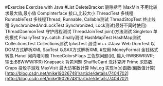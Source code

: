 #Exercise
    Exercise with Java
#List
    DeleteBracket 删除括号
    MaxMin 不用比较求最大值,最小值
    CompInterface 接口,比较大小
    ThreadTest 多线程
    RunnableTest 多线程Thread, Runnable, Callable测试
    ThreadStopTest 终止线程
    SynchronizedAndLockTest Synchronized, Lock测试(最好不同时使用)
    ThreadDaemonTest 守护线程测试
    ThreadJoinTest join()方法测试
    Singleton 单例模式
    FinallyTest try..catch..finally测试
    HashMapTest HashMap测试
    CollectionsTest Collections测试
    IplusTest 测试i=i++
#Java Web
    DomTest 以DOM方式解析XML
    SaxTest 以SAX方式解析XML
#应用
    MoneyFormat 金钱格式转换
    Hanoi 河内塔问题
    ThreeColorsFlags 三色旗问题(如, 输入:RWBBWRWR; 输出:BBWWWRRR)
    Knapsack 背包问题
    ShuffleCard 洗扑克牌
    Prime 求质数
    Craps 投骰子游戏
    MaxVisit 最大访客数计算
    MyLog 实现ln(x)函数(偏数值计算)[http://blog.csdn.net/mike190267481/article/details/7404702](http://blog.csdn.net/mike190267481/article/details/7404702)